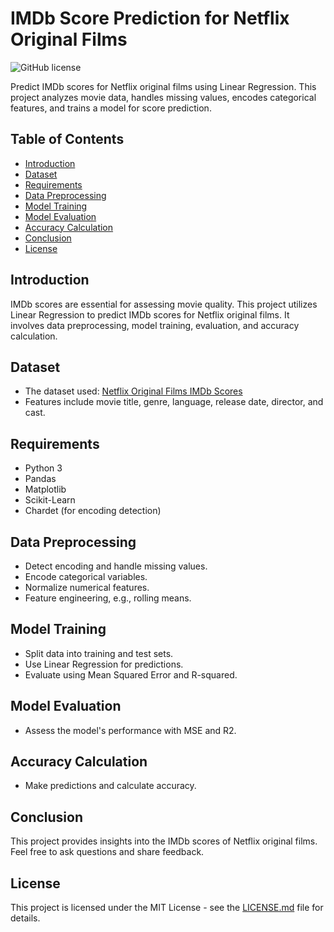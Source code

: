 # IMDb Score Prediction for Netflix Original Films

![GitHub license](https://img.shields.io/badge/license-MIT-blue.svg)

Predict IMDb scores for Netflix original films using Linear Regression. This project analyzes movie data, handles missing values, encodes categorical features, and trains a model for score prediction.

## Table of Contents

- [Introduction](#introduction)
- [Dataset](#dataset)
- [Requirements](#requirements)
- [Data Preprocessing](#data-preprocessing)
- [Model Training](#model-training)
- [Model Evaluation](#model-evaluation)
- [Accuracy Calculation](#accuracy-calculation)
- [Conclusion](#conclusion)
- [License](#license)

## Introduction

IMDb scores are essential for assessing movie quality. This project utilizes Linear Regression to predict IMDb scores for Netflix original films. It involves data preprocessing, model training, evaluation, and accuracy calculation.

## Dataset

- The dataset used: [Netflix Original Films IMDb Scores](https://www.kaggle.com/datasets/luiscorter/netflix-original-films-imdb-scores)
- Features include movie title, genre, language, release date, director, and cast.

## Requirements

- Python 3
- Pandas
- Matplotlib
- Scikit-Learn
- Chardet (for encoding detection)

## Data Preprocessing

- Detect encoding and handle missing values.
- Encode categorical variables.
- Normalize numerical features.
- Feature engineering, e.g., rolling means.

## Model Training

- Split data into training and test sets.
- Use Linear Regression for predictions.
- Evaluate using Mean Squared Error and R-squared.

## Model Evaluation

- Assess the model's performance with MSE and R2.

## Accuracy Calculation

- Make predictions and calculate accuracy.

## Conclusion

This project provides insights into the IMDb scores of Netflix original films. Feel free to ask questions and share feedback.

## License

This project is licensed under the MIT License - see the [LICENSE.md](LICENSE.md) file for details.
